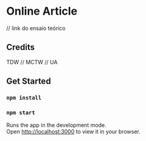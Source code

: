# Online Article

// link do ensaio teórico

## Credits

TDW // MCTW // UA

## Get Started
### `npm install`
### `npm start`

Runs the app in the development mode.\
Open [http://localhost:3000](http://localhost:3000) to view it in your browser.
